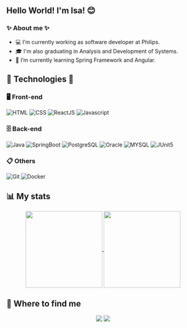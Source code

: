 ## Hello World! I'm Isa! 😊
### ✨ About me ✨
- 💻 I’m currently working as software developer at Philips.
- 🎓 I'm also graduating in Analysis and Development of Systems.
- 🌱 I’m currently learning Spring Framework and Angular.

## 🚀 Technologies 🚀

### 🖥️ Front-end

![HTML](https://img.shields.io/badge/-HTML-333333?style=flat&logo=HTML5)
![CSS](https://img.shields.io/badge/-CSS-333333?style=flat&logo=CSS3&logoColor=1572B6)
![ReactJS](https://img.shields.io/badge/-ReactJS-333333?style=flat&logo=react)
![Javascript](https://img.shields.io/badge/-Javascript-333333?style=flat&logo=javascript)

### 🗄️ Back-end

![Java](https://img.shields.io/badge/-Java-333333?style=flat&logo=openjdk)
![SpringBoot](https://img.shields.io/badge/-SpringBoot-333333?style=flat&logo=spring)
![PostgreSQL](https://img.shields.io/badge/-PostgreSQL-333333?style=flat&logo=postgresql&logoColor=1188f0)
![Oracle](https://img.shields.io/badge/-Oracle-333333?style=flat&logo=oracle)
![MYSQL](https://img.shields.io/badge/-MYSQL-333333?style=flat&logo=mysql&&logoColor=17cdff)
![JUnit5](https://img.shields.io/badge/-JUnit5-333333?style=flat&logo=junit5)

### 📋 Others

![Git](https://img.shields.io/badge/-Git-333333?style=flat&logo=git&logoColor=eb4e15)
![Docker](https://img.shields.io/badge/-Docker-333333?style=flat&logo=docker&logoColor=1e60e6)

## 📊 My stats
<p align="center">
  <a href="https://github.com/anuraghazra/github-readme-stats">
    <img height=200 align="center" src="https://github-readme-stats.vercel.app/api?username=doramrx&count_private=true&show_icons=true&theme=midnight-purple&custom_title=Github%20Status"/>
  </a>
  <a href="https://github.com/anuraghazra/convoychat">
    <img height=200 align="center" src="https://github-readme-stats.vercel.app/api/top-langs/?username=doramrx&layout=compact&theme=midnight-purple&langs_count=8&card_width=320"/>
  </a>
</p>

## 📱 Where to find me

<p align="center">
  <a>
    <img src="https://img.shields.io/badge/-isah3027@gmail.com-c14438?style=flat&logo=Gmail&logoColor=white&link=mailto:isah3027@gmail.com" />
  </a>
    <a href="https://www.linkedin.com/in/isadora-firmo">
    <img src="https://img.shields.io/badge/-Isadora_Firmo-blue?style=flat&logo=Linkedin&logoColor=white&link=https://www.linkedin.com/in/https://www.linkedin.com/in/isadora-firmo" />
  </a>
</p>
